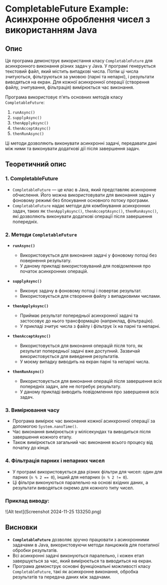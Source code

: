 # CompletableFuture Example: Асинхронне оброблення чисел з використанням Java

## Опис

Ця програма демонструє використання класу `CompletableFuture` для асинхронного виконання різних задач у Java. У програмі генерується текстовий файл, який містить випадкові числа. Потім ці числа зчитуються, фільтруються за умовою (парні та непарні), і результати виводяться на екран. Для кожної асинхронної операції (створення файлу, зчитування, фільтрація) вимірюється час виконання.

Програма використовує п'ять основних методів класу `CompletableFuture`:
1. `runAsync()`
2. `supplyAsync()`
3. `thenApplyAsync()`
4. `thenAcceptAsync()`
5. `thenRunAsync()`

Ці методи дозволяють виконувати асинхронні задачі, передавати дані між ними та виконувати додаткові дії після завершення задач.

## Теоретичний опис

### 1. **CompletableFuture**
- `CompletableFuture` — це клас в Java, який представляє асинхронне обчислення. Його можна використовувати для виконання задач у фоновому режимі без блокування основного потоку програми.
- `CompletableFuture` надає методи для комбінування асинхронних задач, таких як `thenApplyAsync()`, `thenAcceptAsync()`, `thenRunAsync()`, які дозволяють виконувати додаткові операції після завершення попередніх.

### 2. **Методи `CompletableFuture`**

- **`runAsync()`**
    - Використовується для виконання задачі у фоновому потоці без повернення результату.
    - У даному прикладі використовуваний для повідомлення про початок асинхронних операцій.

- **`supplyAsync()`**
    - Виконує задачу в фоновому потоці і повертає результат.
    - Використовується для створення файлу з випадковими числами.

- **`thenApplyAsync()`**
    - Приймає результат попередньої асинхронної задачі та застосовує до нього трансформацію (наприклад, фільтрацію).
    - У прикладі зчитує числа з файлу і фільтрує їх на парні та непарні.

- **`thenAcceptAsync()`**
    - Використовується для виконання операцій після того, як результат попередньої задачі вже доступний. Зазвичай використовується для виведення результатів.
    - У моєму випадку виводить на екран парні та непарні числа.

- **`thenRunAsync()`**
    - Використовується для виконання операцій після завершення всіх попередніх задач, але не потребує результату.
    - У даному прикладі виводить повідомлення про завершення всіх задач.

### 3. **Вимірювання часу**
- Програма вимірює час виконання кожної асинхронної операції за допомогою `System.nanoTime()`.
- Час виконання вимірюється у мілісекундах та виводиться після завершення кожного етапу.
- Також вимірюється загальний час виконання всього процесу від початку до кінця.

### 4. **Фільтрація парних і непарних чисел**
- У програмі використовується два різних фільтри для чисел: один для парних (`n % 2 == 0`), інший для непарних (`n % 2 != 0`).
- Ці фільтри виконуються паралельно на основі вхідних даних, а результати виводяться окремо для кожного типу чисел.

### Приклад виводу:

![Alt text](Screenshot 2024-11-25 133250.png)

## Висновки

- **`CompletableFuture`** дозволяє зручно працювати з асинхронними задачами в Java, використовуючи методи ланцюжків для поетапної обробки результатів.
- Всі асинхронні задачі виконуються паралельно, і кожен етап завершується за час, який вимірюється та виводиться на екран.
- Програма демонструє основні функціональні можливості класу `CompletableFuture`, такі як асинхронне виконання, обробка результатів та передача даних між задачами.